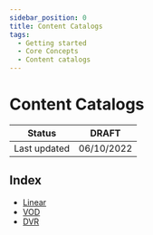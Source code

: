 ```yaml
---
sidebar_position: 0
title: Content Catalogs
tags:
  - Getting started
  - Core Concepts
  - Content catalogs
---
```

# Content Catalogs

| Status        | DRAFT          |
|---------------|----------------|
| Last updated  | 06/10/2022     |

## Index
* [Linear](linear)
* [VOD](vod)
* [DVR](dvr)
